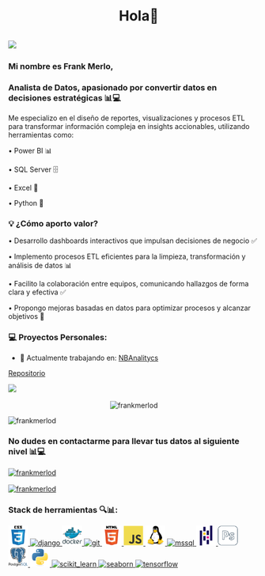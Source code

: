 <!--h2 without bottom border-->
<div id="user-content-toc">
  <ul align="center">
    <summary><h1 style="display: inline-block"> Hola👋</h1></summary>
  </ul>
</div>

<!--horizontal divider(gradiant)-->
<img src="https://user-images.githubusercontent.com/73097560/115834477-dbab4500-a447-11eb-908a-139a6edaec5c.gif">


<h3 align="left">Mi nombre es Frank Merlo, </h3>
<h3 align="left">Analista de Datos, apasionado por convertir datos en decisiones estratégicas 📊💻</h3>


Me especializo en el diseño de reportes, visualizaciones y procesos ETL para transformar información compleja en insights accionables, utilizando herramientas como: 
<p align="left"> • Power BI 📊 </p>
<p align="left">• SQL Server 🗄 </p>
<p align="left">• Excel 📑 </p>
<p align="left">• Python 🐍 </p>


<h3 align="left">💡 ¿Cómo aporto valor? </h3>

<p align="left">• Desarrollo dashboards interactivos que impulsan decisiones de negocio ✅ </p>

<p align="left">• Implemento procesos ETL eficientes para la limpieza, transformación y análisis de datos 📊 </p>

<p align="left">• Facilito la colaboración entre equipos, comunicando hallazgos de forma clara y efectiva ✅ </p>

<p align="left">• Propongo mejoras basadas en datos para optimizar procesos y alcanzar objetivos 💯 </p>


<!--Proyectos-->
<h3 align="left">💻 Proyectos Personales: </h3>

- 🔭 Actualmente trabajando en: [NBAnalitycs](https://github.com/frankmerlod/Henry-PF)

<p align="left">
<a href="https://github.com/frankmerlod?tab=repositories" target="blank">Repositorio</a>
</p>



<!--horizontal divider(gradiant)-->
<img src="https://user-images.githubusercontent.com/73097560/115834477-dbab4500-a447-11eb-908a-139a6edaec5c.gif">

<!--Estadisticas del perfil-->
<p align="center">&nbsp;<img align="center" src="https://github-readme-stats.vercel.app/api?username=frankmerlod&show_icons=true&locale=en" alt="frankmerlod" /></p>

<!--Contador de visitas-->
<p align="left"> <img src="https://komarev.com/ghpvc/?username=frankmerlod&label=Profile%20views&color=0e75b6&style=flat" alt="frankmerlod" /> </p>

<!--Contacto-->
<h3 align="left">No dudes en contactarme para llevar tus datos al siguiente nivel 📊💻</h3>
<p align="left">
<a href="mailto:frankmerlod@gmail.com" target="blank"><img align="center" src="https://upload.wikimedia.org/wikipedia/commons/thumb/7/7e/Gmail_icon_%282020%29.svg/1280px-Gmail_icon_%282020%29.svg.png" alt="frankmerlod" height="30" width="40" /></a>
</p>
<p align="left">
<a href="https://linkedin.com/in/frankmerlod" target="blank"><img align="center" src="https://raw.githubusercontent.com/rahuldkjain/github-profile-readme-generator/master/src/images/icons/Social/linked-in-alt.svg" alt="frankmerlod" height="30" width="40" /></a>
</p>


<!--Stack de herramientas-->
<h3 align="left">Stack de herramientas 🔍📊:</h3>
<p align="left"> 
<a href="https://www.w3schools.com/css/" target="_blank" rel="noreferrer"> <img src="https://raw.githubusercontent.com/devicons/devicon/master/icons/css3/css3-original-wordmark.svg" alt="css3" width="40" height="40"/> </a> 
<a href="https://www.djangoproject.com/" target="_blank" rel="noreferrer"> <img src="https://cdn.worldvectorlogo.com/logos/django.svg" alt="django" width="40" height="40"/> </a> 
<a href="https://www.docker.com/" target="_blank" rel="noreferrer"> <img src="https://raw.githubusercontent.com/devicons/devicon/master/icons/docker/docker-original-wordmark.svg" alt="docker" width="40" height="40"/> </a> 
<a href="https://git-scm.com/" target="_blank" rel="noreferrer"> <img src="https://www.vectorlogo.zone/logos/git-scm/git-scm-icon.svg" alt="git" width="40" height="40"/> </a> 
<a href="https://www.w3.org/html/" target="_blank" rel="noreferrer"> <img src="https://raw.githubusercontent.com/devicons/devicon/master/icons/html5/html5-original-wordmark.svg" alt="html5" width="40" height="40"/> </a> 
<a href="https://developer.mozilla.org/en-US/docs/Web/JavaScript" target="_blank" rel="noreferrer"> <img src="https://raw.githubusercontent.com/devicons/devicon/master/icons/javascript/javascript-original.svg" alt="javascript" width="40" height="40"/> </a> 
<a href="https://www.linux.org/" target="_blank" rel="noreferrer"> <img src="https://raw.githubusercontent.com/devicons/devicon/master/icons/linux/linux-original.svg" alt="linux" width="40" height="40"/> </a> 
<a href="https://www.microsoft.com/en-us/sql-server" target="_blank" rel="noreferrer"> <img src="https://www.svgrepo.com/show/303229/microsoft-sql-server-logo.svg" alt="mssql" width="40" height="40"/> </a> 
<a href="https://pandas.pydata.org/" target="_blank" rel="noreferrer"> <img src="https://raw.githubusercontent.com/devicons/devicon/2ae2a900d2f041da66e950e4d48052658d850630/icons/pandas/pandas-original.svg" alt="pandas" width="40" height="40"/> </a> 
<a href="https://www.photoshop.com/en" target="_blank" rel="noreferrer"> <img src="https://raw.githubusercontent.com/devicons/devicon/master/icons/photoshop/photoshop-line.svg" alt="photoshop" width="40" height="40"/> </a> 
<a href="https://www.postgresql.org" target="_blank" rel="noreferrer"> <img src="https://raw.githubusercontent.com/devicons/devicon/master/icons/postgresql/postgresql-original-wordmark.svg" alt="postgresql" width="40" height="40"/> </a> 
<a href="https://www.python.org" target="_blank" rel="noreferrer"> <img src="https://raw.githubusercontent.com/devicons/devicon/master/icons/python/python-original.svg" alt="python" width="40" height="40"/> </a> 
<a href="https://scikit-learn.org/" target="_blank" rel="noreferrer"> <img src="https://upload.wikimedia.org/wikipedia/commons/0/05/Scikit_learn_logo_small.svg" alt="scikit_learn" width="40" height="40"/> </a> 
<a href="https://seaborn.pydata.org/" target="_blank" rel="noreferrer"> <img src="https://seaborn.pydata.org/_images/logo-mark-lightbg.svg" alt="seaborn" width="40" height="40"/> </a> 
<a href="https://www.tensorflow.org" target="_blank" rel="noreferrer"> <img src="https://www.vectorlogo.zone/logos/tensorflow/tensorflow-icon.svg" alt="tensorflow" width="40" height="40"/> </a> </p>
